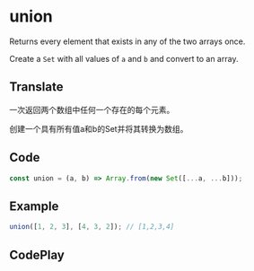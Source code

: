 # union

Returns every element that exists in any of the two arrays once.

Create a `Set` with all values of `a` and `b` and convert to an array.

## Translate

一次返回两个数组中任何一个存在的每个元素。

创建一个具有所有值a和b的Set并将其转换为数组。

## Code

```js
const union = (a, b) => Array.from(new Set([...a, ...b]));
```

## Example

```js
union([1, 2, 3], [4, 3, 2]); // [1,2,3,4]
```

## CodePlay

<template>
  <code-play codeplay-id="" />
</template>
